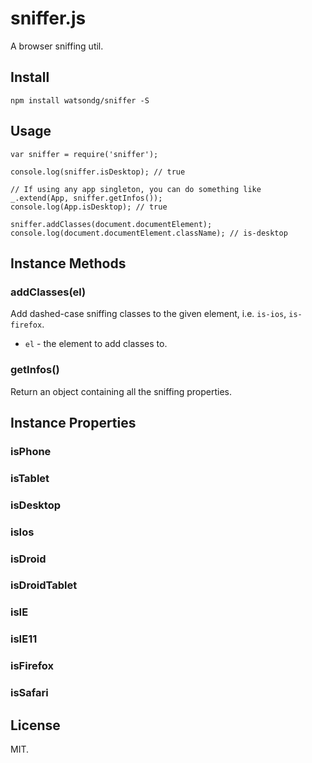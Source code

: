sniffer.js
===

A browser sniffing util.

## Install

```
npm install watsondg/sniffer -S
```

## Usage

```
var sniffer = require('sniffer');

console.log(sniffer.isDesktop); // true

// If using any app singleton, you can do something like
_.extend(App, sniffer.getInfos());
console.log(App.isDesktop); // true

sniffer.addClasses(document.documentElement);
console.log(document.documentElement.className); // is-desktop
```

## Instance Methods

### addClasses(el)

Add dashed-case sniffing classes to the given element, i.e. `is-ios`, `is-firefox`.
* `el` - the element to add classes to.


### getInfos()

Return an object containing all the sniffing properties.

## Instance Properties

### isPhone
### isTablet
### isDesktop
### isIos
### isDroid
### isDroidTablet
### isIE
### isIE11
### isFirefox
### isSafari

## License
MIT.
